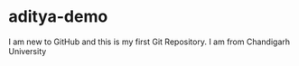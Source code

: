 # aditya-demo
I am new to GitHub and this is my first Git Repository.
I am from Chandigarh University
